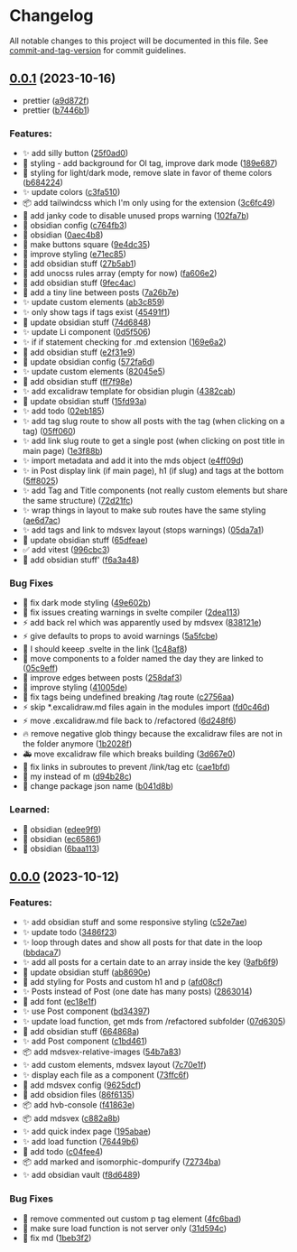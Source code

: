 # Changelog

All notable changes to this project will be documented in this file. See [commit-and-tag-version](https://github.com/absolute-version/commit-and-tag-version) for commit guidelines.

## [0.0.1](https://github.com/henrikvilhelmberglund/learned/compare/v0.0.0...v0.0.1) (2023-10-16)


* prettier ([a9d872f](https://github.com/henrikvilhelmberglund/learned/commit/a9d872ff35c96c21747da269fe71ccf0c4e13f5b))
* prettier ([b7446b1](https://github.com/henrikvilhelmberglund/learned/commit/b7446b1bdb0d621d52a9b78261c61e40f9fed798))


### Features:

* :sparkles: add silly button ([25f0ad0](https://github.com/henrikvilhelmberglund/learned/commit/25f0ad0b46e9283d458657a1278cb0f5807b04a4))
* :lipstick: styling - add background for Ol tag, improve dark mode ([189e687](https://github.com/henrikvilhelmberglund/learned/commit/189e6873bc208bc9dc3beaef78a231a7a0275701))
* :lipstick: styling for light/dark mode, remove slate in favor of theme colors ([b684224](https://github.com/henrikvilhelmberglund/learned/commit/b684224ed9fed936df8876316397b7a051851068))
* :sparkles: update colors ([c3fa510](https://github.com/henrikvilhelmberglund/learned/commit/c3fa5107632b7b24dc1950ac88af0732bc406572))
* :package: add tailwindcss which I'm only using for the extension ([3c6fc49](https://github.com/henrikvilhelmberglund/learned/commit/3c6fc49fd835d833df3110131d6119926f29aff2))
* :beers: add janky code to disable unused props warning ([102fa7b](https://github.com/henrikvilhelmberglund/learned/commit/102fa7b6bc9d125d2f440ff13f7ffd8266b29259))
* :memo: obsidian config ([c764fb3](https://github.com/henrikvilhelmberglund/learned/commit/c764fb3d83456e344a8e83a4a64e795a4886fee6))
* :memo: obsidian ([0aec4b8](https://github.com/henrikvilhelmberglund/learned/commit/0aec4b891270a7a7fb0383514bb1264cb586205e))
* :lipstick: make buttons square ([9e4dc35](https://github.com/henrikvilhelmberglund/learned/commit/9e4dc357480ae0a2a1bd18cf9bfaf78230b9db09))
* :lipstick: improve styling ([e71ec85](https://github.com/henrikvilhelmberglund/learned/commit/e71ec852e5054673c30b27597cc7745aff0ae7db))
* :memo: add obsidian stuff ([27b5ab1](https://github.com/henrikvilhelmberglund/learned/commit/27b5ab14b2907834d90f542ed57ad398b8fdddcb))
* :wrench: add unocss rules array (empty for now) ([fa606e2](https://github.com/henrikvilhelmberglund/learned/commit/fa606e26809bcf0083bd429e02fcb9947e7e56d1))
* :memo: add obsidian stuff ([9fec4ac](https://github.com/henrikvilhelmberglund/learned/commit/9fec4ac415a5b5fc187292e3321ca9c6d3bf886c))
* :lipstick: add a tiny line between posts ([7a26b7e](https://github.com/henrikvilhelmberglund/learned/commit/7a26b7efc155e8f4ffe9be54d4a16e806dcacc2a))
* :sparkles: update custom elements ([ab3c859](https://github.com/henrikvilhelmberglund/learned/commit/ab3c859bd0c3f6fa1b74a8c588f5a5e0676e3849))
* :sparkles: only show tags if tags exist ([45491f1](https://github.com/henrikvilhelmberglund/learned/commit/45491f1501c32e0c188d49a4dbdeb1ac33608847))
* :memo: update obsidian stuff ([74d6848](https://github.com/henrikvilhelmberglund/learned/commit/74d684809b81bb1982ae8252a9b655175c3d3c5c))
* :sparkles: update Li component ([0d5f506](https://github.com/henrikvilhelmberglund/learned/commit/0d5f506795c56b349199992e9f9259d1cb660634))
* :sparkles: if if statement checking for .md extension ([169e6a2](https://github.com/henrikvilhelmberglund/learned/commit/169e6a29d24070d6e598333761b46006cbc708a8))
* :memo: add obsidian stuff ([e2f31e9](https://github.com/henrikvilhelmberglund/learned/commit/e2f31e94c6e2d1927f3fa514be6269619d3a0e50))
* :wrench: update obsidian config ([572fa6d](https://github.com/henrikvilhelmberglund/learned/commit/572fa6dca4f7d40c16e21b1978a601a8a0c33c08))
* :sparkles: update custom elements ([82045e5](https://github.com/henrikvilhelmberglund/learned/commit/82045e5e91f1e715448bc8cf051d20460d8e3c2a))
* :memo: add obsidian stuff ([ff7f98e](https://github.com/henrikvilhelmberglund/learned/commit/ff7f98eeaafc710ecf6aba2aeaf923582b80f886))
* :sparkles: add excalidraw template for obsidian plugin ([4382cab](https://github.com/henrikvilhelmberglund/learned/commit/4382cab79a6affdc01b2cb523b94b8385a6dd731))
* :memo: update obsidian stuff ([15fd93a](https://github.com/henrikvilhelmberglund/learned/commit/15fd93aca7e356967a8773e41d75f9165e9b59a6))
* :sparkles: add todo ([02eb185](https://github.com/henrikvilhelmberglund/learned/commit/02eb185f5dd3e4f69413c996243aa22eff5459f3))
* :sparkles: add tag slug route to show all posts with the tag (when clicking on a tag) ([05ff060](https://github.com/henrikvilhelmberglund/learned/commit/05ff06055dc4180dcb0fbfae8935d2ce1aec668e))
* :sparkles: add link slug route to get a single post (when clicking on post title in main page) ([1e3f88b](https://github.com/henrikvilhelmberglund/learned/commit/1e3f88bd64d6f6a09e4a502cbab8f173a3a30661))
* :sparkles: import metadata and add it into the mds object ([e4ff09d](https://github.com/henrikvilhelmberglund/learned/commit/e4ff09d2d1fda4016364359cc18476590c3845bc))
* :sparkles: in Post display link (if main page), h1 (if slug) and tags at the bottom ([5ff8025](https://github.com/henrikvilhelmberglund/learned/commit/5ff8025fa764a2c72f2c40d5a4aa9bcfb5c52104))
* :sparkles: add Tag and Title components (not really custom elements but share the same structure) ([72d21fc](https://github.com/henrikvilhelmberglund/learned/commit/72d21fcd341d364c19578795139d91b0cdcbcaef))
* :sparkles: wrap things in layout to make sub routes have the same styling ([ae6d7ac](https://github.com/henrikvilhelmberglund/learned/commit/ae6d7ac5d17575f4385a4422b60e047dc51cbf73))
* :sparkles: add tags and link to mdsvex layout (stops warnings) ([05da7a1](https://github.com/henrikvilhelmberglund/learned/commit/05da7a1c59ba6e18565627279cd0cde43526132a))
* :memo: update obsidian stuff ([65dfeae](https://github.com/henrikvilhelmberglund/learned/commit/65dfeae2c5c3615dc3c4cf241b6d2698a5844e9f))
* :white_check_mark: add vitest ([996cbc3](https://github.com/henrikvilhelmberglund/learned/commit/996cbc3cc33b68135b1642f7cfc3d735f25cfa93))
* :memo: add obsidian stuff' ([f6a3a48](https://github.com/henrikvilhelmberglund/learned/commit/f6a3a485015da48af8ba9c2b22490081b6ecafdf))


### Bug Fixes

* :lipstick: fix dark mode styling ([49e602b](https://github.com/henrikvilhelmberglund/learned/commit/49e602b6002ccb16d3d62ce7f5a9262065293782))
* :rotating_light: fix issues creating warnings in svelte compiler ([2dea113](https://github.com/henrikvilhelmberglund/learned/commit/2dea11357dc01a73ad652e2e44581d6dd643dcbc))
* :zap: add back rel which was apparently used by mdsvex ([838121e](https://github.com/henrikvilhelmberglund/learned/commit/838121eedf7e98c2d4be1e92d39e306f248f6a40))
* :zap: give defaults to props to avoid warnings ([5a5fcbe](https://github.com/henrikvilhelmberglund/learned/commit/5a5fcbe30e9cc6063e5fd6e8cdb5438a00898d4f))
* :bug: I should keeep .svelte in the link ([1c48af8](https://github.com/henrikvilhelmberglund/learned/commit/1c48af84b2ffda82d79051587709c133428ac8b1))
* :art: move components to a folder named the day they are linked to ([05c9eff](https://github.com/henrikvilhelmberglund/learned/commit/05c9eff30937c43777b468ef14babcbdc3743ea9))
* :lipstick: improve edges between posts ([258daf3](https://github.com/henrikvilhelmberglund/learned/commit/258daf3f7eff270ce5e6077af01c10dc6c58df0f))
* :lipstick: improve styling ([41005de](https://github.com/henrikvilhelmberglund/learned/commit/41005de828dabf2f4da668a19540c8a937de6a1d))
* :bug: fix tags being undefined breaking /tag route ([c2756aa](https://github.com/henrikvilhelmberglund/learned/commit/c2756aaf777e1f57441af2b68b9e2445a0f90ca0))
* :zap: skip *.excalidraw.md files again in the modules import ([fd0c46d](https://github.com/henrikvilhelmberglund/learned/commit/fd0c46de18848c870edbca76dcf05a5794e65ce1))
* :zap: move .excalidraw.md file back to /refactored ([6d248f6](https://github.com/henrikvilhelmberglund/learned/commit/6d248f62b1b660353cac34060075001e79929adf))
* :fire: remove negative glob thingy because the excalidraw files are not in the folder anymore ([1b2028f](https://github.com/henrikvilhelmberglund/learned/commit/1b2028f3d2da09a3ae263b4f44b5a7f693914b72))
* :ambulance: move excalidraw file which breaks building ([3d667e0](https://github.com/henrikvilhelmberglund/learned/commit/3d667e09cec1fd6149b1697721c11c6de68e1a23))
* :bug: fix links in subroutes to prevent /link/tag etc ([cae1bfd](https://github.com/henrikvilhelmberglund/learned/commit/cae1bfddf0a9bda14e0297025406fc9666e56450))
* :lipstick: my instead of m ([d94b28c](https://github.com/henrikvilhelmberglund/learned/commit/d94b28c0a7383b33f4718e51c4f7de7e5c778306))
* :wrench: change package json name ([b041d8b](https://github.com/henrikvilhelmberglund/learned/commit/b041d8bcd00ba372a47489203eaf88e81ba0fd53))


### Learned:

* :memo: obsidian ([edee9f9](https://github.com/henrikvilhelmberglund/learned/commit/edee9f9e9a5a3f98d237510a06654ef1e5d8793c))
* :memo: obsidian ([ec65861](https://github.com/henrikvilhelmberglund/learned/commit/ec65861436ce39838a497791ced57a55666b8cfb))
* :memo: obsidian ([6baa113](https://github.com/henrikvilhelmberglund/learned/commit/6baa11363c37a51fcfe443a82adfd9e2c4baadb7))

## [0.0.0](https://github.com/henrikvilhelmberglund/learned/compare/v0.0.13...v0.0.0) (2023-10-12)


### Features:

* :sparkles: add obsidian stuff and some responsive styling ([c52e7ae](https://github.com/henrikvilhelmberglund/learned/commit/c52e7ae9b882576fb3816f4541dbc1d67ddaffc1))
* :sparkles: update todo ([3486f23](https://github.com/henrikvilhelmberglund/learned/commit/3486f230c5aca5e82e39777a296cc5a7e3aaba8e))
* :sparkles: loop through dates and show all posts for that date in the loop ([bbdaca7](https://github.com/henrikvilhelmberglund/learned/commit/bbdaca70059ed684e9fceec6e7d3fbb12ab63ea7))
* :sparkles: add all posts for a certain date to an array inside the key ([9afb6f9](https://github.com/henrikvilhelmberglund/learned/commit/9afb6f90356d09656bec0110b949b539f142fe79))
* :memo: update obsidian stuff ([ab8690e](https://github.com/henrikvilhelmberglund/learned/commit/ab8690eea1db4ad4b74f309a73c67f49ce4a6036))
* :lipstick: add styling for Posts and custom h1 and p ([afd08cf](https://github.com/henrikvilhelmberglund/learned/commit/afd08cf12ccf13562aa338a83e8c73cbc91bbd67))
* :sparkles: Posts instead of Post (one date has many posts) ([2863014](https://github.com/henrikvilhelmberglund/learned/commit/28630142d7580dd24c9a0b1a6fbfe7af993f5ebd))
* :lipstick: add font ([ec18e1f](https://github.com/henrikvilhelmberglund/learned/commit/ec18e1f321b934ea88042a90b3ca858371f04dfb))
* :sparkles: use Post component ([bd34397](https://github.com/henrikvilhelmberglund/learned/commit/bd34397cd87b311b2aa359a4fb6e8563d7b311f3))
* :sparkles: update load function, get mds from /refactored subfolder ([07d6305](https://github.com/henrikvilhelmberglund/learned/commit/07d63054033d0e1a03ac2b77f9e70aec19fc71d7))
* :memo: add obsidian stuff ([664868a](https://github.com/henrikvilhelmberglund/learned/commit/664868a58405285635e1480b905d334094db7651))
* :sparkles: add Post component ([c1bd461](https://github.com/henrikvilhelmberglund/learned/commit/c1bd46143d9b917a48ee1007f255413f04869d6c))
* :package: add mdsvex-relative-images ([54b7a83](https://github.com/henrikvilhelmberglund/learned/commit/54b7a839440438b5d1c59f3cb88e8abe1d63c5c5))
* :sparkles: add custom elements, mdsvex layout ([7c70e1f](https://github.com/henrikvilhelmberglund/learned/commit/7c70e1f28035c28b0dabe2a6b31e7538b706b1c1))
* :sparkles: display each file as a component ([73ffc6f](https://github.com/henrikvilhelmberglund/learned/commit/73ffc6f2dd824cff9771d9c6e40a3a6eab7d659d))
* :wrench: add mdsvex config ([9625dcf](https://github.com/henrikvilhelmberglund/learned/commit/9625dcf38431f47b704f3f4b27265d1ee62124c6))
* :memo: add obsidion files ([86f6135](https://github.com/henrikvilhelmberglund/learned/commit/86f613594e26eddaa91cbcd98277829996792f48))
* :package: add hvb-console ([f41863e](https://github.com/henrikvilhelmberglund/learned/commit/f41863eba5de5ba5e1664d87d823d21522c331e7))
* :package: add mdsvex ([c882a8b](https://github.com/henrikvilhelmberglund/learned/commit/c882a8bbb53dd6970910e670a2b060732f82c101))
* :sparkles: add quick index page ([195abae](https://github.com/henrikvilhelmberglund/learned/commit/195abaef264ae8e0963cdafdb45a76f30867d209))
* :sparkles: add load function ([76449b6](https://github.com/henrikvilhelmberglund/learned/commit/76449b6f044020e800f16a5656c97158c2c70574))
* :memo: add todo ([c04fee4](https://github.com/henrikvilhelmberglund/learned/commit/c04fee44e641ee3834ac9785599724fffc061136))
* :package: add marked and isomorphic-dompurify ([72734ba](https://github.com/henrikvilhelmberglund/learned/commit/72734ba4de3bb89c83d3bae9c2ccb2343ad42c3b))
* :sparkles: add obsidian vault ([f8d6489](https://github.com/henrikvilhelmberglund/learned/commit/f8d64890fe1d43b958c16cfe7db79b70cc2237d7))


### Bug Fixes

* :bug: remove commented out custom p tag element ([4fc6bad](https://github.com/henrikvilhelmberglund/learned/commit/4fc6bad1e6fc2954bdc32bc6ce3b5dc2c5c90572))
* :bug: make sure load function is not server only ([31d594c](https://github.com/henrikvilhelmberglund/learned/commit/31d594caa1ebae327ad29445ff31b50f5f0ef206))
* :bug: fix md ([1beb3f2](https://github.com/henrikvilhelmberglund/learned/commit/1beb3f2c22065cdef948da393ab6587fe1c7f2ea))
